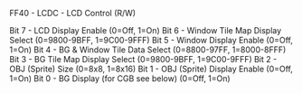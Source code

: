 FF40 - LCDC - LCD Control (R/W)

 Bit 7 - LCD Display Enable             (0=Off, 1=On)
 Bit 6 - Window Tile Map Display Select (0=9800-9BFF, 1=9C00-9FFF)
 Bit 5 - Window Display Enable          (0=Off, 1=On)
 Bit 4 - BG & Window Tile Data Select   (0=8800-97FF, 1=8000-8FFF)
 Bit 3 - BG Tile Map Display Select     (0=9800-9BFF, 1=9C00-9FFF)
 Bit 2 - OBJ (Sprite) Size              (0=8x8, 1=8x16)
 Bit 1 - OBJ (Sprite) Display Enable    (0=Off, 1=On)
 Bit 0 - BG Display (for CGB see below) (0=Off, 1=On)